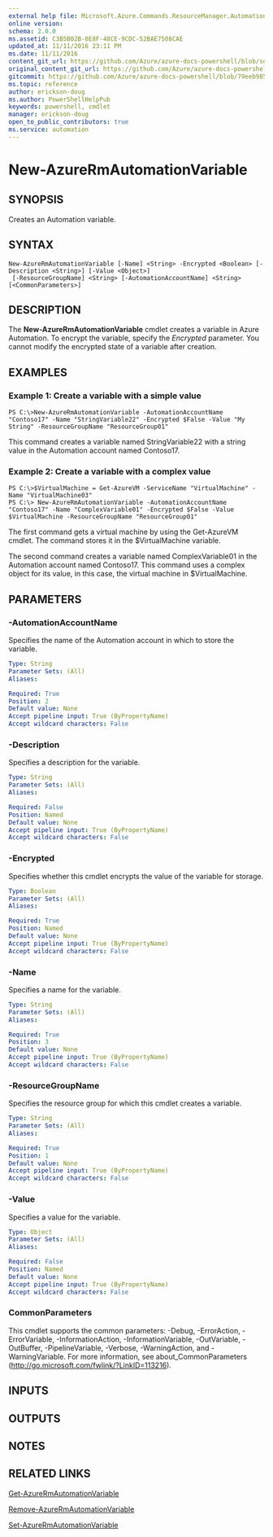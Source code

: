 ```yaml
---
external help file: Microsoft.Azure.Commands.ResourceManager.Automation.dll-Help.xml
online version:
schema: 2.0.0
ms.assetid: C3B5B02B-0E8F-48CE-9CDC-52BAE7508CAE
updated_at: 11/11/2016 23:11 PM
ms.date: 11/11/2016
content_git_url: https://github.com/Azure/azure-docs-powershell/blob/sdw-version-test/azureps-cmdlets-docs/ResourceManager/AzureRM.Automation/v2.1.0/New-AzureRMAutomationVariable.md
original_content_git_url: https://github.com/Azure/azure-docs-powershell/blob/sdw-version-test/azureps-cmdlets-docs/ResourceManager/AzureRM.Automation/v2.1.0/New-AzureRMAutomationVariable.md
gitcommit: https://github.com/Azure/azure-docs-powershell/blob/79eeb985ea480979357fb4695832a0c3d29a48bf
ms.topic: reference
author: erickson-doug
ms.author: PowerShellHelpPub
keywords: powershell, cmdlet
manager: erickson-doug
open_to_public_contributors: true
ms.service: automation
---
```


# New-AzureRmAutomationVariable

## SYNOPSIS
Creates an Automation variable.

## SYNTAX

```
New-AzureRmAutomationVariable [-Name] <String> -Encrypted <Boolean> [-Description <String>] [-Value <Object>]
 [-ResourceGroupName] <String> [-AutomationAccountName] <String> [<CommonParameters>]
```

## DESCRIPTION
The **New-AzureRmAutomationVariable** cmdlet creates a variable in Azure Automation.
To encrypt the variable, specify the *Encrypted* parameter.
You cannot modify the encrypted state of a variable after creation.

## EXAMPLES

### Example 1: Create a variable with a simple value
```
PS C:\>New-AzureRmAutomationVariable -AutomationAccountName "Contoso17" -Name "StringVariable22" -Encrypted $False -Value "My String" -ResourceGroupName "ResourceGroup01"
```

This command creates a variable named StringVariable22 with a string value in the Automation account named Contoso17.

### Example 2: Create a variable with a complex value
```
PS C:\>$VirtualMachine = Get-AzureVM -ServiceName "VirtualMachine" -Name "VirtualMachine03"
PS C:\> New-AzureRmAutomationVariable -AutomationAccountName "Contoso17" -Name "ComplexVariable01" -Encrypted $False -Value $VirtualMachine -ResourceGroupName "ResourceGroup01"
```

The first command gets a virtual machine by using the Get-AzureVM cmdlet.
The command stores it in the $VirtualMachine variable.

The second command creates a variable named ComplexVariable01 in the Automation account named Contoso17.
This command uses a complex object for its value, in this case, the virtual machine in $VirtualMachine.

## PARAMETERS

### -AutomationAccountName
Specifies the name of the Automation account in which to store the variable.

```yaml
Type: String
Parameter Sets: (All)
Aliases: 

Required: True
Position: 2
Default value: None
Accept pipeline input: True (ByPropertyName)
Accept wildcard characters: False
```

### -Description
Specifies a description for the variable.

```yaml
Type: String
Parameter Sets: (All)
Aliases: 

Required: False
Position: Named
Default value: None
Accept pipeline input: True (ByPropertyName)
Accept wildcard characters: False
```

### -Encrypted
Specifies whether this cmdlet encrypts the value of the variable for storage.

```yaml
Type: Boolean
Parameter Sets: (All)
Aliases: 

Required: True
Position: Named
Default value: None
Accept pipeline input: True (ByPropertyName)
Accept wildcard characters: False
```

### -Name
Specifies a name for the variable.

```yaml
Type: String
Parameter Sets: (All)
Aliases: 

Required: True
Position: 3
Default value: None
Accept pipeline input: True (ByPropertyName)
Accept wildcard characters: False
```

### -ResourceGroupName
Specifies the resource group for which this cmdlet creates a variable.

```yaml
Type: String
Parameter Sets: (All)
Aliases: 

Required: True
Position: 1
Default value: None
Accept pipeline input: True (ByPropertyName)
Accept wildcard characters: False
```

### -Value
Specifies a value for the variable.

```yaml
Type: Object
Parameter Sets: (All)
Aliases: 

Required: False
Position: Named
Default value: None
Accept pipeline input: True (ByPropertyName)
Accept wildcard characters: False
```

### CommonParameters
This cmdlet supports the common parameters: -Debug, -ErrorAction, -ErrorVariable, -InformationAction, -InformationVariable, -OutVariable, -OutBuffer, -PipelineVariable, -Verbose, -WarningAction, and -WarningVariable. For more information, see about_CommonParameters (http://go.microsoft.com/fwlink/?LinkID=113216).

## INPUTS

## OUTPUTS

## NOTES

## RELATED LINKS

[Get-AzureRmAutomationVariable](./Get-AzureRMAutomationVariable.md)

[Remove-AzureRmAutomationVariable](./Remove-AzureRMAutomationVariable.md)

[Set-AzureRmAutomationVariable](./Set-AzureRMAutomationVariable.md)


